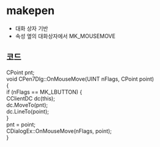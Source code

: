 # makepen
* 대화 상자 기반
* 속성 옆의 대화상자에서 MK_MOUSEMOVE

## 코드
CPoint pnt;  
void CPen7Dlg::OnMouseMove(UINT nFlags, CPoint point)  
{  
	if (nFlags == MK_LBUTTON) {  
		CClientDC dc(this);  
		dc.MoveTo(pnt);  
		dc.LineTo(point);  
	}  
	pnt = point;  
	CDialogEx::OnMouseMove(nFlags, point);  
}
